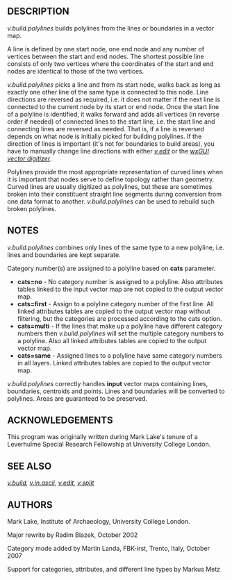
## DESCRIPTION

*v.build.polylines* builds polylines from the lines or
boundaries in a vector map.

A line is defined by one start node, one end node and any number of
vertices between the start and end nodes. The shortest possible line
consists of only two vertices where the coordinates of the start and end
nodes are identical to those of the two vertices.

*v.build.polylines* picks a line and from its start node, walks
back as long as exactly one other line of the same type is connected to
this node. Line directions are reversed as required, i.e. it does not
matter if the next line is connected to the current node by its start or
end node. Once the start line of a polyline is identified, it walks
forward and adds all vertices (in reverse order if needed) of
connected lines to the start line, i.e. the start line and connecting
lines are reversed as needed. That is, if a line is reversed depends
on what node is initially picked for building polylines. If the
direction of lines is important (it's not for boundaries to build
areas), you have to manually change line directions with
either *[v.edit](v.edit.html)* or
the *[wxGUI vector
digitizer](wxGUI.vdigit.html)*.

Polylines provide the most appropriate representation of curved lines when
it is important that nodes serve to define topology rather than geometry.
Curved lines are usually digitized as polylines, but these are sometimes broken
into their constituent straight line segments during conversion from one data
format to another. *v.build.polylines* can be used to rebuild such
broken polylines.

## NOTES

*v.build.polylines* combines only lines of the same type to
a new polyline, i.e. lines and boundaries are kept separate.

Category number(s) are assigned to a polyline based on **cats** parameter.

* **cats=no** - No category number is assigned to a
  polyline. Also attributes tables linked to the input vector map are
  not copied to the output vector map.
* **cats=first** - Assign to a polyline category number of the
  first line. All linked attributes tables are copied to the output
  vector map without filtering, but the categories are processed according
  to the cats option.
* **cats=multi** - If the lines that make up a polyline have
  different category numbers then *v.build.polylines* will
  set the multiple category numbers to a polyline. Also all linked
  attributes tables are copied to the output vector map.
* **cats=same** - Assigned lines to a polyline have
  same category numbers in all layers. Linked
  attributes tables are copied to the output vector map.

*v.build.polylines* correctly handles **input** vector maps
containing lines, boundaries, centroids and points. Lines and
boundaries will be converted to polylines. Areas
are guaranteed to be preserved.

## ACKNOWLEDGEMENTS

This program was originally written during Mark Lake's tenure of a
Leverhulme Special Research Fellowship at University College London.

## SEE ALSO

*[v.build](v.build.html),
[v.in.ascii](v.in.ascii.html),
[v.edit](v.edit.html),
[v.split](v.split.html)*

## AUTHORS

Mark Lake, Institute of Archaeology, University College London.

Major rewrite by Radim Blazek, October 2002

Category mode added by Martin Landa, FBK-irst, Trento, Italy, October 2007

Support for categories, attributes, and different line types by Markus Metz
